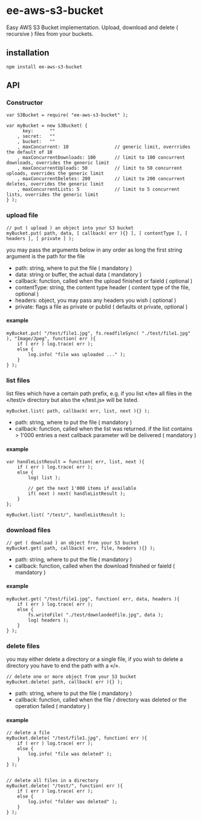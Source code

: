 # ee-aws-s3-bucket

Easy AWS S3 Bucket implementation. Upload, download and delete ( recursive ) files from your buckets.

## installation

	npm install ee-aws-s3-bucket

## API

### Constructor

	var S3Bucket = require( "ee-aws-s3-bucket" );

	var myBucket = new S3Bucket( {
		  key: 		""
		, secret: 	""
		, bucket: 	""
		, maxConcurrent: 10 				// generic limit, overrrides the default of 10
		, maxConcurrentDownloads: 100 		// limit to 100 concurrent downloads, overrides the generic limit
		, maxConcurrentUploads: 50 			// limit to 50 concurrent uploads, overrides the generic limit
		, maxConcurrentDeletes: 200 		// limit to 200 concurrent deletes, overrides the generic limit
		, maxConcurrentLists: 5 			// limit to 5 concurrent lists, overrides the generic limit
	} );


### upload file

	// put ( upload ) an object into your S3 bucket
	myBucket.put( path, data, [ callback( err ){} ], [ contentType ], [ headers ], [ private ] );

you may pass the arguments below in any order as long the first string argument is the path for the file

- path: string, where to put the file ( mandatory )
- data: string or buffer, the actual data ( mandatory )
- callback: function, called when the upload finished or faield ( optional )
- contentType: string, the content type header ( content type of the file, optional )
- headers: object, you may pass any headers you wish ( optional )
- private: flags a file as private or publid ( defaults ot private, optional ) 
	
	
#### example
	
	myBucket.put( "/test/file1.jpg", fs.readfileSync( "./test/file1.jpg" ), "Image/Jpeg", function( err ){
		if ( err ) log.trace( err );
		else {
			log.info( "file was uploaded ..." );
		}
	} );


### list files

list files which have a certain path prefix, e.g. if you list «/te» all files in the «/test/» directory but also the «/test.js» will be listed.

	myBucket.list( path, callback( err, list, next ){} );

- path: string, where to put the file ( mandatory )
- callback: function, called when the list was returned. if the list contains > 1'000 entries a next callback parameter will be delivered ( mandatory )  

#### example

	var handleListResult = function( err, list, next ){
		if ( err ) log.trace( err );
		else {
			log( list );

			// get the next 1'000 items if available
			if( next ) next( handleListResult );
		}
	};

	myBucket.list( "/test/", handleListResult );


### download files

	// get ( download ) an object from your S3 bucket
	myBucket.get( path, callback( err, file, headers ){} );

- path: string, where to put the file ( mandatory )
- callback: function, called when the download finished or faield ( mandatory )


#### example
	
	myBucket.get( "/test/file1.jpg", function( err, data, headers ){
		if ( err ) log.trace( err );
		else {
			fs.writeFile( "./test/downlaodedfile.jpg", data );
			log( headers );
		}
	} );


### delete files

you may either delete a directory or a single file, if you wish to delete a directory you have to end the path with a «/».

	// delete one or more object from your S3 bucket
	myBucket.delete( path, callback( err ){} );

- path: string, where to put the file ( mandatory )
- callback: function, called when the file / directory was deleted or the operation failed ( mandatory )


#### example
	
	// delete a file
	myBucket.delete( "/test/file1.jpg", function( err ){
		if ( err ) log.trace( err );
		else {
			log.info( "file was deleted" );
		}
	} );


	// delete all files in a directory
	myBucket.delete( "/test/", function( err ){
		if ( err ) log.trace( err );
		else {
			log.info( "folder was deleted" );
		}
	} );
